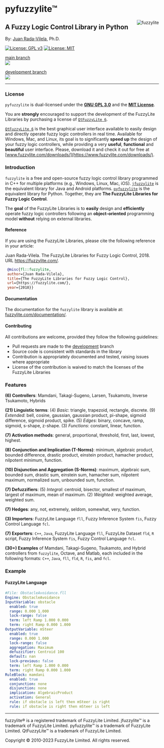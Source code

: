 
pyfuzzylite&trade; 
==================
<img src="https://raw.githubusercontent.com/fuzzylite/pyfuzzylite/master/fuzzylite.png" align="right" alt="fuzzylite">


A Fuzzy Logic Control Library in Python
---------------------------------------

By: [Juan Rada-Vilela](https://www.fuzzylite.com/jcrada), Ph.D.


[![License: GPL v3](https://img.shields.io/badge/License-GPL%20v3-blue.svg)](https://opensource.org/license/gpl-3-0/) [![License: MIT](https://img.shields.io/badge/License-MIT-blue.svg)](https://opensource.org/license/mit/)


[main branch](https://github.com/fuzzylite/pyfuzzylite/tree/main)  
[![](https://github.com/fuzzylite/pyfuzzylite/actions/workflows/python-package.yml/badge.svg?branch=main)](https://github.com/fuzzylite/pyfuzzylite/actions/workflows/python-package.yml)   

[development branch](https://github.com/fuzzylite/pyfuzzylite/tree/development)  
[![](https://github.com/fuzzylite/pyfuzzylite/actions/workflows/python-package.yml/badge.svg?branch=development)](https://github.com/fuzzylite/pyfuzzylite/actions/workflows/python-package.yml) 

***


### <a name="license">License</a>
`pyfuzzylite` is dual-licensed under the [**GNU GPL 3.0**](https://opensource.org/license/gpl-3-0/) and the [**MIT License**](https://opensource.org/license/mit/).

You are **strongly** encouraged to support the development of the FuzzyLite Libraries by purchasing a license of [`QtFuzzyLite 6`](https://www.fuzzylite.com/downloads).

[`QtFuzzyLite 6`](https://www.fuzzylite.com/downloads/) is the best graphical user interface available to  easily design and directly operate fuzzy logic controllers in real time. Available for Windows, Mac, and Linux, its goal is to significantly **speed up** the design of your fuzzy logic controllers, while providing a very **useful**, **functional** and **beautiful** user interface.
Please, download it and check it out for free at [www.fuzzylite.com/downloads/](https://www.fuzzylite.com/downloads/).




### <a name="introduction">Introduction</a>


`fuzzylite` is a free and open-source fuzzy logic control library programmed in C++ for multiple platforms (e.g., Windows, Linux, Mac, iOS). [`jfuzzylite`](https://github.com/fuzzylite/jfuzzylite/) is the equivalent library for Java and Android platforms. [`pyfuzzylite`](https://github.com/fuzzylite/pyfuzzylite/) is the equivalent library for Python. Together, they are **The FuzzyLite Libraries for Fuzzy Logic Control**.



 The **goal** of the FuzzyLite Libraries is to **easily** design and **efficiently** operate fuzzy logic controllers following an **object-oriented** programming model **without** relying on external libraries.


#### Reference
If you are using the FuzzyLite Libraries, please cite the following reference in your article:

Juan Rada-Vilela. The FuzzyLite Libraries for Fuzzy Logic Control, 2018. URL https://fuzzylite.com/.

```bibtex
 @misc{fl::fuzzylite,
 author={Juan Rada-Vilela},
 title={The FuzzyLite Libraries for Fuzzy Logic Control},
 url={https://fuzzylite.com/},
 year={2018}}
```

#### Documentation
The documentation for the `fuzzylite` library is available at: [fuzzylite.com/documentation/](https://fuzzylite.com/documentation/).

#### Contributing
All contributions are welcome, provided they follow the following guidelines:
 - Pull requests are made to the [development](https://github.com/fuzzylite/pyfuzzylite/tree/development) branch
 - Source code is consistent with standards in the library
 - Contribution is appropriately documented and tested, raising issues where appropriate
 - License of the contribution is waived to match the licenses of the FuzzyLite Libraries




### <a name="features">Features</a>

**(6) Controllers**: Mamdani, Takagi-Sugeno, Larsen, Tsukamoto, Inverse Tsukamoto, Hybrids

**(21) Linguistic terms**:  (4) *Basic*: triangle, trapezoid, rectangle, discrete.
(9) *Extended*: bell, cosine, gaussian, gaussian product, pi-shape, sigmoid difference, sigmoid product, spike.
(5) *Edges*: binary, concave, ramp, sigmoid, s-shape, z-shape.
(3) *Functions*: constant, linear, function.

**(7) Activation methods**:  general, proportional, threshold, first, last, lowest, highest.

**(8) Conjunction and Implication (T-Norms)**: minimum, algebraic product, bounded difference, drastic product, einstein product, hamacher product, nilpotent minimum, function.

**(10) Disjunction and Aggregation (S-Norms)**:  maximum, algebraic sum, bounded sum, drastic sum, einstein sum, hamacher sum, nilpotent maximum, normalized sum, unbounded sum,  function.

**(7) Defuzzifiers**:  (5) *Integral*: centroid, bisector, smallest of maximum, largest of maximum, mean of maximum.
(2) *Weighted*: weighted average, weighted sum.

**(7) Hedges**: any, not, extremely, seldom, somewhat, very, function.

**(3) Importers**: FuzzyLite Language `fll`, Fuzzy Inference System `fis`, Fuzzy Control Language `fcl`.

**(7) Exporters**: `C++`, `Java`, FuzzyLite Language `fll`, FuzzyLite Dataset `fld`, `R` script, Fuzzy Inference System `fis`, Fuzzy Control Language `fcl`.

**(30+) Examples**  of Mamdani, Takagi-Sugeno, Tsukamoto, and Hybrid controllers from `fuzzylite`, Octave, and Matlab, each included in the following formats: `C++`, `Java`, `fll`, `fld`, `R`, `fis`, and `fcl`.





### <a name="example">Example</a>
#### FuzzyLite Language
```yaml
#File: ObstacleAvoidance.fll
Engine: ObstacleAvoidance
InputVariable: obstacle
  enabled: true
  range: 0.000 1.000
  lock-range: false
  term: left Ramp 1.000 0.000
  term: right Ramp 0.000 1.000
OutputVariable: mSteer
  enabled: true
  range: 0.000 1.000
  lock-range: false
  aggregation: Maximum
  defuzzifier: Centroid 100
  default: nan
  lock-previous: false
  term: left Ramp 1.000 0.000
  term: right Ramp 0.000 1.000
RuleBlock: mamdani
  enabled: true
  conjunction: none
  disjunction: none
  implication: AlgebraicProduct
  activation: General
  rule: if obstacle is left then mSteer is right
  rule: if obstacle is right then mSteer is left
```

***



fuzzylite&reg; is a registered trademark of FuzzyLite Limited.
jfuzzylite&trade; is a trademark of FuzzyLite Limited.
pyfuzzylite&trade; is a trademark of FuzzyLite Limited.
QtFuzzyLite&trade; is a trademark of FuzzyLite Limited.


Copyright &#xa9; 2010-2023 FuzzyLite Limited. All rights reserved.
